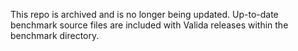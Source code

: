 This repo is archived and is no longer being updated. Up-to-date benchmark source files are included with Valida releases within the benchmark directory.
